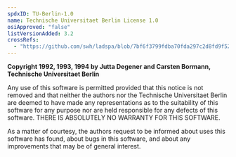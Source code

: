 ```yaml
---
spdxID: TU-Berlin-1.0
name: Technische Universitaet Berlin License 1.0
osiApproved: "false"
listVersionAdded: 3.2
crossRefs: 
  - "https://github.com/swh/ladspa/blob/7bf6f3799fdba70fda297c2d8fd9f526803d9680/gsm/COPYRIGHT"
---
```


**Copyright 1992, 1993, 1994 by Jutta Degener and Carsten Bormann, Technische Universitaet Berlin**

Any use of this software is permitted provided that this notice is not removed and that neither the authors nor the Technische Universitaet Berlin are deemed to have made any representations as to the suitability of this software for any purpose nor are held responsible for any defects of this software. THERE IS ABSOLUTELY NO WARRANTY FOR THIS SOFTWARE.

As a matter of courtesy, the authors request to be informed about uses this software has found, about bugs in this software, and about any improvements that may be of general interest.

